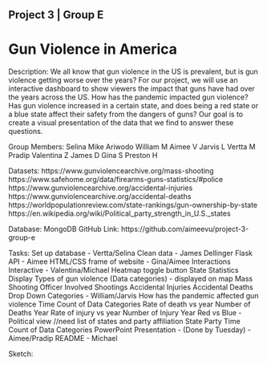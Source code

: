 #   <h2>  Project 3 | Group E </h2>
<h1>Gun Violence in America</h1>


<p>
Description:
We all know that gun violence in the US is prevalent, but is gun violence getting worse over the years? For our project, we will use an interactive dashboard to show viewers the impact that guns have had over the years across the US. How has the pandemic impacted gun violence? Has gun violence increased in a certain state, and does being a red state or a blue state affect their safety from the dangers of guns? Our goal is to create a visual presentation of the data that we find to answer these questions. 
<p>
Group Members:
Selina
Mike Ariwodo
William M
Aimee V
Jarvis L
Vertta M
Pradip
Valentina Z
James D
Gina S
Preston H
<p>
Datasets:
https://www.gunviolencearchive.org/mass-shooting
https://www.safehome.org/data/firearms-guns-statistics/#police
https://www.gunviolencearchive.org/accidental-injuries
https://www.gunviolencearchive.org/accidental-deaths
https://worldpopulationreview.com/state-rankings/gun-ownership-by-state
https://en.wikipedia.org/wiki/Political_party_strength_in_U.S._states
<p>
Database: MongoDB
GitHub Link: https://github.com/aimeevu/project-3-group-e
<p>
Tasks:
Set up database - Vertta/Selina
Clean data - James Dellinger
Flask API - Aimee
HTML/CSS frame of website - Gina/Aimee
Interactions
Interactive - Valentina/Michael
Heatmap toggle button
State Statistics Display
Types of gun violence (Data categories) - displayed on map
Mass Shooting
Officer Involved Shootings
Accidental Injuries
Accidental Deaths
Drop Down Categories - William/Jarvis
How has the pandemic affected gun violence
Time
Count of Data Categories
Rate of death vs year
Number of Deaths
Year
Rate of injury vs year
Number of Injury
Year
Red vs Blue - Political view //need list of states and party affiliation
State Party
Time
Count of Data Categories
PowerPoint Presentation - (Done by Tuesday) - Aimee/Pradip
README - Michael
<p>

Sketch:

